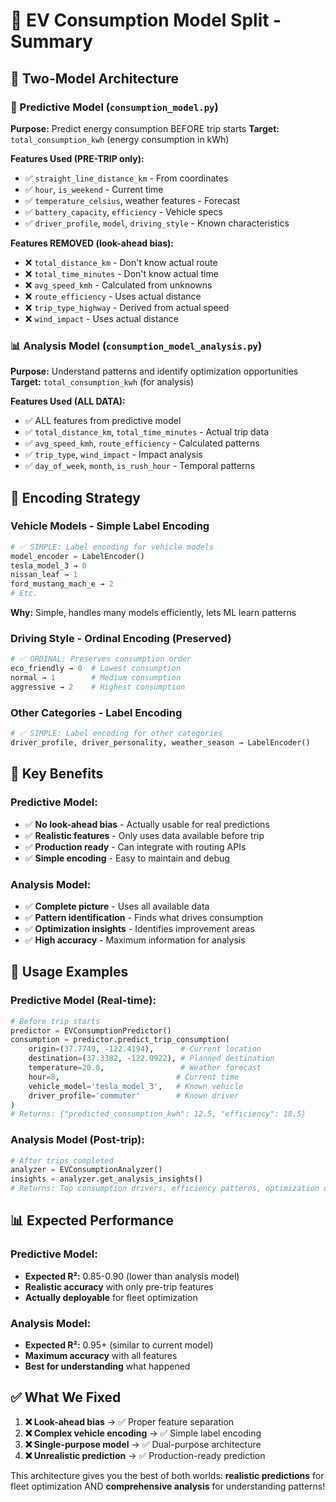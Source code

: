 # 🎯 EV Consumption Model Split - Summary

## 📂 **Two-Model Architecture**

### **🎯 Predictive Model** (`consumption_model.py`)
**Purpose:** Predict energy consumption BEFORE trip starts
**Target:** `total_consumption_kwh` (energy consumption in kWh)

**Features Used (PRE-TRIP only):**
- ✅ `straight_line_distance_km` - From coordinates
- ✅ `hour`, `is_weekend` - Current time
- ✅ `temperature_celsius`, weather features - Forecast
- ✅ `battery_capacity`, `efficiency` - Vehicle specs
- ✅ `driver_profile`, `model`, `driving_style` - Known characteristics

**Features REMOVED (look-ahead bias):**
- ❌ `total_distance_km` - Don't know actual route
- ❌ `total_time_minutes` - Don't know actual time
- ❌ `avg_speed_kmh` - Calculated from unknowns
- ❌ `route_efficiency` - Uses actual distance
- ❌ `trip_type_highway` - Derived from actual speed
- ❌ `wind_impact` - Uses actual distance

### **📊 Analysis Model** (`consumption_model_analysis.py`) 
**Purpose:** Understand patterns and identify optimization opportunities
**Target:** `total_consumption_kwh` (for analysis)

**Features Used (ALL DATA):**
- ✅ ALL features from predictive model
- ✅ `total_distance_km`, `total_time_minutes` - Actual trip data
- ✅ `avg_speed_kmh`, `route_efficiency` - Calculated patterns
- ✅ `trip_type`, `wind_impact` - Impact analysis
- ✅ `day_of_week`, `month`, `is_rush_hour` - Temporal patterns

## 🔧 **Encoding Strategy**

### **Vehicle Models** - Simple Label Encoding
```python
# ✅ SIMPLE: Label encoding for vehicle models
model_encoder = LabelEncoder()
tesla_model_3 → 0
nissan_leaf → 1  
ford_mustang_mach_e → 2
# Etc.
```

**Why:** Simple, handles many models efficiently, lets ML learn patterns

### **Driving Style** - Ordinal Encoding (Preserved)
```python
# ✅ ORDINAL: Preserves consumption order
eco_friendly → 0  # Lowest consumption
normal → 1        # Medium consumption  
aggressive → 2    # Highest consumption
```

### **Other Categories** - Label Encoding
```python
# ✅ SIMPLE: Label encoding for other categories
driver_profile, driver_personality, weather_season → LabelEncoder()
```

## 🎯 **Key Benefits**

### **Predictive Model:**
- ✅ **No look-ahead bias** - Actually usable for real predictions
- ✅ **Realistic features** - Only uses data available before trip
- ✅ **Production ready** - Can integrate with routing APIs
- ✅ **Simple encoding** - Easy to maintain and debug

### **Analysis Model:**
- ✅ **Complete picture** - Uses all available data
- ✅ **Pattern identification** - Finds what drives consumption
- ✅ **Optimization insights** - Identifies improvement areas
- ✅ **High accuracy** - Maximum information for analysis

## 🚀 **Usage Examples**

### **Predictive Model (Real-time):**
```python
# Before trip starts
predictor = EVConsumptionPredictor()
consumption = predictor.predict_trip_consumption(
    origin=(37.7749, -122.4194),      # Current location
    destination=(37.3382, -122.0922), # Planned destination  
    temperature=20.0,                 # Weather forecast
    hour=8,                          # Current time
    vehicle_model='tesla_model_3',   # Known vehicle
    driver_profile='commuter'        # Known driver
)
# Returns: {"predicted_consumption_kwh": 12.5, "efficiency": 18.5}
```

### **Analysis Model (Post-trip):**
```python
# After trips completed
analyzer = EVConsumptionAnalyzer()
insights = analyzer.get_analysis_insights()
# Returns: Top consumption drivers, efficiency patterns, optimization opportunities
```

## 📊 **Expected Performance**

### **Predictive Model:**
- **Expected R²:** 0.85-0.90 (lower than analysis model)
- **Realistic accuracy** with only pre-trip features
- **Actually deployable** for fleet optimization

### **Analysis Model:**
- **Expected R²:** 0.95+ (similar to current model)
- **Maximum accuracy** with all features
- **Best for understanding** what happened

## ✅ **What We Fixed**

1. **❌ Look-ahead bias** → ✅ Proper feature separation
2. **❌ Complex vehicle encoding** → ✅ Simple label encoding  
3. **❌ Single-purpose model** → ✅ Dual-purpose architecture
4. **❌ Unrealistic prediction** → ✅ Production-ready prediction

This architecture gives you the best of both worlds: **realistic predictions** for fleet optimization AND **comprehensive analysis** for understanding patterns!
